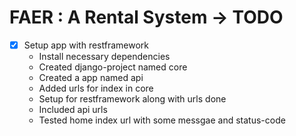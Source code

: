 # FAER : A Rental System -> TODO
- [x] Setup app with restframework
    - Install necessary dependencies 
    - Created django-project named core
    - Created a app named api
    - Added urls for index in core
    - Setup for restframework along with urls done
    - Included api urls 
    - Tested home index url with some messgae and status-code